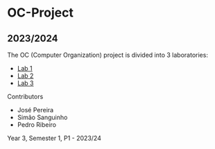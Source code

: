 # OC-Project

## 2023/2024

The OC (Computer Organization) project is divided into 3 laboratories:

- [Lab 1](/Lab01/)
- [Lab 2](/Lab02/)
- [Lab 3](/Lab03/)

Contributors
- José Pereira
- Simão Sanguinho
- Pedro Ribeiro

Year 3, Semester 1, P1 - 2023/24
